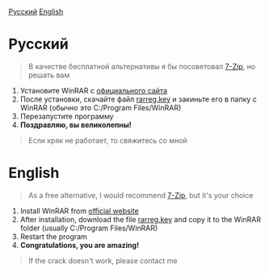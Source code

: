 [Русский](#Русский)
[English](#English)

# Русский

> В качестве бесплатной альтернативы я бы посоветовал [7-Zip](https://www.7-zip.org/download.html), но решать вам

1. Установите WinRAR с [официального сайта](https://www.rarlab.com/download.htm)
2. После установки, скачайте файл [rarreg.key](https://github.com/oneekov/CrackCheatSheet/blob/main/Programs/WinRAR/rarreg.key) и закиньте его в папку с WinRAR (обычно это C:/Program Files/WinRAR)
3. Перезапустите программу
4. **Поздравляю, вы великолепны!**

> Если кряк не работает, то свяжитесь со мной

# English

> As a free alternative, I would recommend [7-Zip](https://www.7-zip.org/download.html), but it's your choice

1. Install WinRAR from [official website](https://www.rarlab.com/download.htm)
2. After installation, download the file [rarreg.key](https://github.com/oneekov/CrackCheatSheet/blob/main/Programs/WinRAR/rarreg.key) and copy it to the WinRAR folder (usually C:/Program Files/WinRAR)
3. Restart the program
4. **Congratulations, you are amazing!**

> If the crack doesn't work, please contact me
